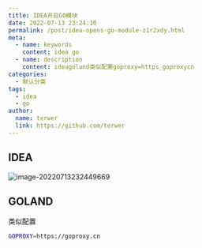 ```yaml
---
title: IDEA开启GO模块
date: 2022-07-13 23:24:10
permalink: /post/idea-opens-go-module-z1r2xdy.html
meta:
  - name: keywords
    content: idea go
  - name: description
    content: ideagoland类似配置goproxy=https_goproxycn
categories:
  - 默认分类
tags:
  - idea
  - go
author:
  name: terwer
  link: https://github.com/terwer
---
```



## IDEA

![image-20220713232449669](https://img1.terwergreen.com/api/public/20220713232455.png)

## GOLAND

类似配置

```bash
GOPROXY=https://goproxy.cn
```

